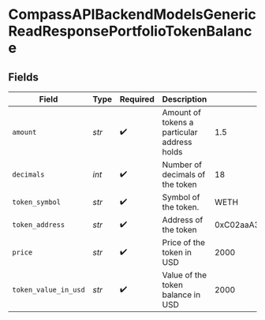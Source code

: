 # CompassAPIBackendModelsGenericReadResponsePortfolioTokenBalance


## Fields

| Field                                       | Type                                        | Required                                    | Description                                 | Example                                     |
| ------------------------------------------- | ------------------------------------------- | ------------------------------------------- | ------------------------------------------- | ------------------------------------------- |
| `amount`                                    | *str*                                       | :heavy_check_mark:                          | Amount of tokens a particular address holds | 1.5                                         |
| `decimals`                                  | *int*                                       | :heavy_check_mark:                          | Number of decimals of the token             | 18                                          |
| `token_symbol`                              | *str*                                       | :heavy_check_mark:                          | Symbol of the token.                        | WETH                                        |
| `token_address`                             | *str*                                       | :heavy_check_mark:                          | Address of the token                        | 0xC02aaA39b223FE8D0A0e5C4F27eAD9083C756Cc2  |
| `price`                                     | *str*                                       | :heavy_check_mark:                          | Price of the token in USD                   | 2000                                        |
| `token_value_in_usd`                        | *str*                                       | :heavy_check_mark:                          | Value of the token balance in USD           | 2000                                        |
